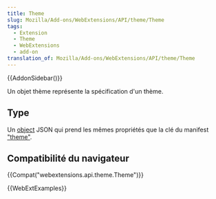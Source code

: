 ```yaml
---
title: Theme
slug: Mozilla/Add-ons/WebExtensions/API/theme/Theme
tags:
  - Extension
  - Theme
  - WebExtensions
  - add-on
translation_of: Mozilla/Add-ons/WebExtensions/API/theme/Theme
---
```


{{AddonSidebar()}}

Un objet thème représente la spécification d'un thème.

## Type

Un [object](/fr/docs/Web/JavaScript/Reference/Objets_globaux/Object) JSON qui prend les mêmes propriétés que la clé du manifest ["theme"](/fr/docs/Mozilla/Add-ons/WebExtensions/manifest.json/theme).

## Compatibilité du navigateur

{{Compat("webextensions.api.theme.Theme")}}

{{WebExtExamples}}

